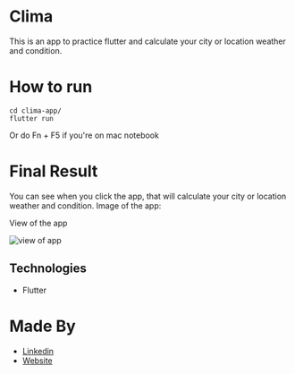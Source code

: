 # Clima

This is an app to practice flutter and calculate your city or location weather and condition.

# How to run

```shell
cd clima-app/
flutter run
```

Or do Fn + F5 if you're on mac notebook

# Final Result

You can see when you click the app, that will calculate your city or location weather and condition. Image of the app:

View of the app

![view of app](images/app-video.gif)

## Technologies

- Flutter

# Made By

- [Linkedin](https://br.linkedin.com/in/larissa-varj%C3%A3o-152932b8)
- [Website](http://larissavarjao.com/)
